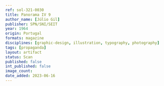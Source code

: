 ```yaml
---
ref: sol-321-0030
title: Panorama IV 9
author_name: [Júlio Gil]
publisher: SPN/SNI/SEIT
year: 1964
origin: Portugal
formats: magazine
disciplines: [graphic-design, illustration, typography, photography]
tags: [propaganda]
layout: artifact
status: Scan
published: false
int_published: false
image_count:
date_added: 2023-06-16
---
```

